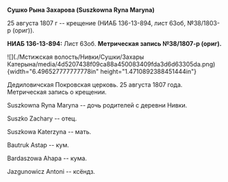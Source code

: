 **Сушко Рына Захарова (Suszkowna Ryna Maryna)**

25 августа 1807 г -- крещение (НИАБ 136-13-894, лист 63об, №38/1803-р
(ориг)).

**НИАБ 136-13-894:** Лист 63об. **Метрическая запись №38/1807-р
(ориг).**

![](./Мстижская волость/Нивки/Сушки/Захары Катерына/media/4d5207438f09ca88a450083409fda3d6d63305da.png){width="6.496527777777778in"
height="1.4710892388451444in"}

Дедиловичская Покровская церковь. 25 августа 1807 года. Метрическая
запись о крещении.

Suszkowna Ryna Maryna -- дочь родителей с деревни Нивки.

Suszko Zachary -- отец.

Suszkowa Katerzyna -- мать.

Bautruk Astap -- кум.

Bardaszowa Ahapa -- кума.

Jazgunowicz Antoni -- ксёндз.

